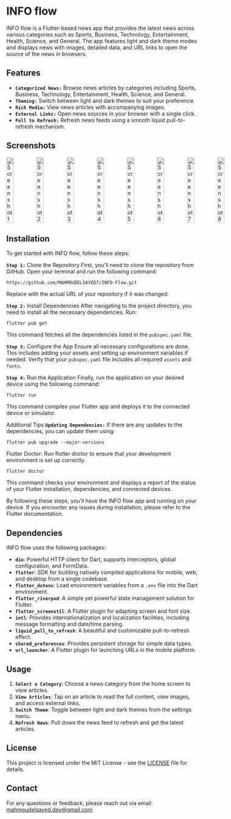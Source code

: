 # INFO flow

INFO flow is a Flutter-based news app that provides the latest news across various categories such as Sports, Business, Technology, Entertainment, Health, Science, and General. The app features light and dark theme modes and displays news with images, detailed data, and URL links to open the source of the news in browsers.

## Features

- **`Categorized News:`** Browse news articles by categories including Sports, Business, Technology, Entertainment, Health, Science, and General.
- **`Theming:`** Switch between light and dark themes to suit your preference.
- **`Rich Media:`** View news articles with accompanying images.
- **`External Links:`** Open news sources in your browser with a single click.
- **`Pull to Refresh:`** Refresh news feeds using a smooth liquid pull-to-refresh mechanism.



## Screenshots
<div style="display: flex; justify-content: space-between;">
  <img src="https://github.com/MAHMOUDELSAYED69/INFO-Flow/assets/133010029/869fd540-b36e-4d37-8b78-6e09c820147d" alt="Screenshot 1" style="width: 24%;"/>
  <img src="https://github.com/MAHMOUDELSAYED69/INFO-Flow/assets/133010029/8147eb4e-2a89-493b-8911-1d7d5d08b36c" alt="Screenshot 2" style="width: 24%;"/>
  <img src="https://github.com/MAHMOUDELSAYED69/INFO-Flow/assets/133010029/33ba9d30-707f-42a9-a41e-949eba1d657c" alt="Screenshot 3" style="width: 24%;"/>
  <img src="https://github.com/MAHMOUDELSAYED69/INFO-Flow/assets/133010029/4c1b4aa4-42b4-4719-85db-25426239341c" alt="Screenshot 4" style="width: 24%;"/>
  <img src="https://github.com/MAHMOUDELSAYED69/INFO-Flow/assets/133010029/2396edea-0a8f-4664-8b08-0e81b9ccea0c" alt="Screenshot 5" style="width: 24%;"/>
  <img src="https://github.com/MAHMOUDELSAYED69/INFO-Flow/assets/133010029/6aba494a-fb19-42b9-ac25-66dc8dcaa08e" alt="Screenshot 6" style="width: 24%;"/>
  <img src="https://github.com/MAHMOUDELSAYED69/INFO-Flow/assets/133010029/a6302730-e335-4c56-8cf2-e3033cd59968" alt="Screenshot 7" style="width: 24%;"/>
  <img src="https://github.com/MAHMOUDELSAYED69/INFO-Flow/assets/133010029/826bcb7d-3751-4a42-aab3-234482258fd2" alt="Screenshot 8" style="width: 24%;"/>
</div>

## Installation

To get started with INFO flow, follow these steps:

**`Step 1:`** Clone the Repository
First, you'll need to clone the repository from GitHub. Open your terminal and run the following command:
```
https://github.com/MAHMOUDELSAYED7/INFO-Flow.git
```
Replace <repository-url> with the actual URL of your repository if it was changed.

**`Step 2:`** Install Dependencies
After navigating to the project directory, you need to install all the necessary dependencies. Run:
```
flutter pub get
```
This command fetches all the dependencies listed in the `pubspec.yaml` file.

**`Step 3:`** Configure the App
Ensure all necessary configurations are done. This includes adding your assets and setting up environment variables if needed. Verify that your `pubspec.yaml` file includes all required `assets` and `fonts`.

**`Step 4:`** Run the Application
Finally, run the application on your desired device using the following command:
`
```
flutter run
```
This command compiles your Flutter app and deploys it to the connected device or simulator.

Additional Tips
**`Updating Dependencies:`** If there are any updates to the dependencies, you can update them using:
```
flutter pub upgrade --major-versions
```
Flutter Doctor: Run flutter doctor to ensure that your development environment is set up correctly.
```
flutter doctor
```
This command checks your environment and displays a report of the status of your Flutter installation, dependencies, and connected devices.

By following these steps, you'll have the INFO flow app and running on your device. If you encounter any issues during installation, please refer to the Flutter documentation.

## Dependencies

INFO flow uses the following packages:

- **`dio`**: Powerful HTTP client for Dart, supports interceptors, global configuration, and FormData.
- **`flutter`**: SDK for building natively compiled applications for mobile, web, and desktop from a single codebase.
- **`flutter_dotenv`**: Load environment variables from a `.env` file into the Dart environment.
- **`flutter_riverpod`**: A simple yet powerful state management solution for Flutter.
- **`flutter_screenutil`**: A Flutter plugin for adapting screen and font size.
- **`intl`**: Provides internationalization and localization facilities, including message formatting and date/time parsing.
- **`liquid_pull_to_refresh`**: A beautiful and customizable pull-to-refresh effect.
- **`shared_preferences`**: Provides persistent storage for simple data types.
- **`url_launcher`**: A Flutter plugin for launching URLs in the mobile platform.

## Usage

1. **`Select a Category`**: Choose a news category from the home screen to view articles.
2. **`View Articles`**: Tap on an article to read the full content, view images, and access external links.
3. **`Switch Theme`**: Toggle between light and dark themes from the settings menu.
4. **`Refresh News`**: Pull down the news feed to refresh and get the latest articles.

## License

This project is licensed under the MIT License - see the [LICENSE](LICENSE) file for details.


## Contact

For any questions or feedback, please reach out via email: [mahmoudelsayed.dev@gmail.com](mahmoudelsayed.dev@gmail.com)
